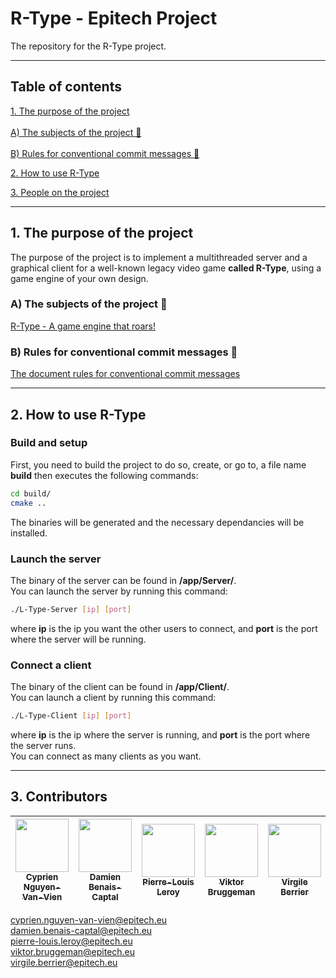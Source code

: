 # R-Type - Epitech Project  
  
The repository for the R-Type project.  
  
---  
  
## Table of contents  
  
[1. The purpose of the project](#titre1)<br />  
[A) The subjects of the project 📄](#titre11)<br />  
[B) Rules for conventional commit messages 📄](#titre12)<br />  
  
[2. How to use R-Type](#titre2)<br />  
  
[3. People on the project](#titre3)<br />  
  
---  
  
## <a id="titre1"></a>1. The purpose of the project  
  
The purpose of the project is to implement a multithreaded server and a graphical client for a well-known legacy video game **called R-Type**, using a game engine of your own design.  
  
### <a id="titre11"></a>A) The subjects of the project 📄  
  
[R-Type - A game engine that roars!](https://intra.epitech.eu/module/2023/B-CPP-500/PAR-5-2/acti-622530/project/file/B-CPP-500_rtype.pdf)  
  
### <a id="titre12"></a>B) Rules for conventional commit messages 📄  
  
[The document rules for conventional commit messages](docs/COMMITS.md)  
  
---  
  
## <a id="titre2"></a>2. How to use R-Type  
  
### Build and setup

First, you need to build the project to do so, create, or go to, a file name **build** then executes the following commands:

```bash
cd build/
cmake ..
```

The binaries will be generated and the necessary dependancies will be installed.

### Launch the server

The binary of the server can be found in **/app/Server/**.<br />
You can launch the server by running this command:

```bash
./L-Type-Server [ip] [port]
```

where **ip** is the ip you want the other users to connect, and **port** is the port where the server will be running.

### Connect a client

The binary of the client can be found in **/app/Client/**.<br />
You can launch a client by running this command:

```bash
./L-Type-Client [ip] [port]
```

where **ip** is the ip where the server is running, and **port** is the port where the server runs.<br />
You can connect as many clients as you want.

---  
  
## <a id="titre3"></a>3. Contributors  
  
| [<img src="https://github.com/Drindael.png?size=85" width=85><br><sub>Cyprien Nguyen-Van-Vien</sub>](https://github.com/Drindael) | [<img src="https://github.com/damienBC.png?size=85" width=85><br><sub>Damien Benais-Captal</sub>](https://github.com/damienBC) | [<img src="https://github.com/Pierrelouisleroy.png?size=85" width=85><br><sub>Pierre-Louis Leroy</sub>](https://github.com/Pierrelouisleroy) | [<img src="https://github.com/Hinivir.png?size=85" width=85><br><sub>Viktor Bruggeman</sub>](https://github.com/Hinivir) | [<img src="https://github.com/Lipatant.png?size=85" width=85><br><sub>Virgile Berrier</sub>](https://github.com/Lipatant)  
| :--: | :--: | :--: | :--: | :--: |  
  
cyprien.nguyen-van-vien@epitech.eu    
damien.benais-captal@epitech.eu    
pierre-louis.leroy@epitech.eu    
viktor.bruggeman@epitech.eu    
virgile.berrier@epitech.eu    
